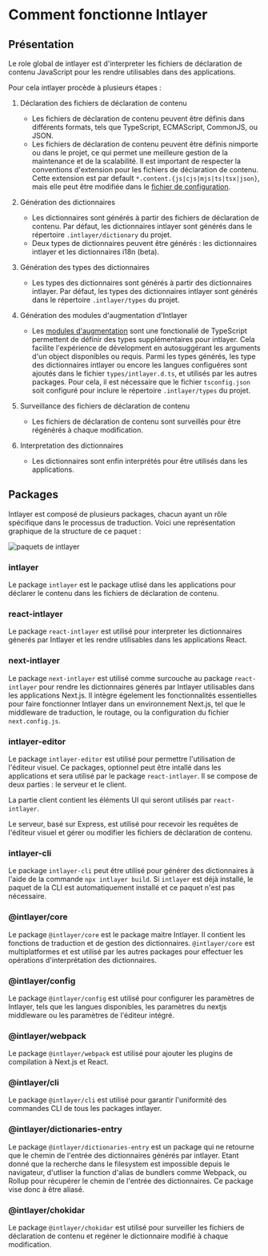 # Comment fonctionne Intlayer

## Présentation

Le role global de intlayer est d'interpreter les fichiers de déclaration de contenu JavaScript pour les rendre utilisables dans des applications.

Pour cela intlayer procède à plusieurs étapes :

1. Déclaration des fichiers de déclaration de contenu

   - Les fichiers de déclaration de contenu peuvent être définis dans différents formats, tels que TypeScript, ECMAScript, CommonJS, ou JSON.
   - Les fichiers de déclaration de contenu peuvent être définis nimporte ou dans le projet, ce qui permet une meilleure gestion de la maintenance et de la scalabilité. Il est important de respecter la conventions d'extension pour les fichiers de déclaration de contenu. Cette extension est par default `*.content.{js|cjs|mjs|ts|tsx|json}`, mais elle peut être modifiée dans le [fichier de configuration](https://github.com/intlayer-org/intlayer/blob/main/docs/docs/configuration_fr.md).

2. Génération des dictionnaires

   - Les dictionnaires sont générés à partir des fichiers de déclaration de contenu. Par défaut, les dictionnaires intlayer sont générés dans le répertoire `.intlayer/dictionary` du projet.
   - Deux types de dictionnaires peuvent être générés : les dictionnaires intlayer et les dictionnaires i18n (beta).

3. Génération des types des dictionnaires

   - Les types des dictionnaires sont générés à partir des dictionnaires intlayer. Par défaut, les types des dictionnaires intlayer sont générés dans le répertoire `.intlayer/types` du projet.

4. Génération des modules d'augmentation d'Intlayer

   - Les [modules d'augmentation](https://www.typescriptlang.org/docs/handbook/declaration-merging.html) sont une fonctionalié de TypeScript permettent de définir des types supplémentaires pour intlayer. Cela facilite l'expérience de dévelopment en autosuggérant les arguments d'un object disponibles ou requis.
     Parmi les types générés, les type des dictionnaires intlayer ou encore les langues configuéres sont ajoutés dans le fichier `types/intlayer.d.ts`, et utilisés par les autres packages. Pour cela, il est nécessaire que le fichier `tsconfig.json` soit configuré pour inclure le répertoire `.intlayer/types` du projet.

5. Surveillance des fichiers de déclaration de contenu

   - Les fichiers de déclaration de contenu sont surveillés pour être régénérés à chaque modification.

6. Interpretation des dictionnaires
   - Les dictionnaires sont enfin interprétés pour être utilisés dans les applications.

## Packages

Intlayer est composé de plusieurs packages, chacun ayant un rôle spécifique dans le processus de traduction. Voici une représentation graphique de la structure de ce paquet :

![paquets de intlayer](https://github.com/intlayer-org/intlayer/blob/main/docs/assets/packages_dependency_graph.svg)

### intlayer

Le package `intlayer` est le package utlisé dans les applications pour déclarer le contenu dans les fichiers de déclaration de contenu.

### react-intlayer

Le package `react-intlayer` est utilisé pour interpreter les dictionnaires génerés par Intlayer et les rendre utilisables dans les applications React.

### next-intlayer

Le package `next-intlayer` est utilisé comme surcouche au package `react-intlayer` pour rendre les dictionnaires génerés par Intlayer utilisables dans les applications Next.js. Il intègre égelement les fonctionnalités essentielles pour faire fonctionner Intlayer dans un environnement Next.js, tel que le middleware de traduction, le routage, ou la configuration du fichier `next.config.js`.

### intlayer-editor

Le package `intlayer-editor` est utilisé pour permettre l'utilisation de l'éditeur visuel. Ce packages, optionnel peut être intallé dans les applications et sera utilisé par le package `react-intlayer`.
Il se compose de deux parties : le serveur et le client.

La partie client contient les éléments UI qui seront utilisés par `react-intlayer`.

Le serveur, basé sur Express, est utilisé pour recevoir les requêtes de l'éditeur visuel et gérer ou modifier les fichiers de déclaration de contenu.

### intlayer-cli

Le package `intlayer-cli` peut être utilisé pour générer des dictionnaires à l'aide de la commande `npx intlayer build`. Si `intlayer` est déjà installé, le paquet de la CLI est automatiquement installé et ce paquet n'est pas nécessaire.

### @intlayer/core

Le package `@intlayer/core` est le package maitre Intlayer. Il contient les fonctions de traduction et de gestion des dictionnaires. `@intlayer/core` est multiplatformes et est utilisé par les autres packages pour effectuer les opérations d'interprétation des dictionnaires.

### @intlayer/config

Le package `@intlayer/config` est utilisé pour configurer les paramètres de Intlayer, tels que les langues disponibles, les paramètres du nextjs middleware ou les paramètres de l'éditeur intégré.

### @intlayer/webpack

Le package `@intlayer/webpack` est utilisé pour ajouter les plugins de compilation à Next.js et React.

### @intlayer/cli

Le package `@intlayer/cli` est utilisé pour garantir l'uniformité des commandes CLI de tous les packages intlayer.

### @intlayer/dictionaries-entry

Le package `@intlayer/dictionaries-entry` est un package qui ne retourne que le chemin de l'entrée des dictionnaires générés par intlayer. Etant donné que la recherche dans le filesystem est impossible depuis le navigateur, d'utliser la function d'alias de bundlers comme Webpack, ou Rollup pour récupérer le chemin de l'entrée des dictionnaires. Ce package vise donc à être aliasé.

### @intlayer/chokidar

Le package `@intlayer/chokidar` est utilisé pour surveiller les fichiers de déclaration de contenu et regéner le dictionnaire modifié à chaque modification.
